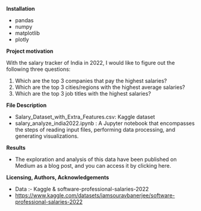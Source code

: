 **Installation**

+ pandas
+ numpy
+ matplotlib
+ plotly

**Project motivation**

With the salary tracker of India in 2022, I would like to figure out the following three questions:
1. Which are the top 3 companies that pay the highest salaries?
2. Which are the top 3 cities/regions with the highest average salaries?
3. Which are the top 3 job titles with the highest salaries?

**File Description** 
+ Salary_Dataset_with_Extra_Features.csv: Kaggle dataset
+ salary_analyze_india2022.ipynb : 
A Jupyter notebook that encompasses the steps of reading input files, performing data processing, and generating visualizations.

**Results** 
+ The exploration and analysis of this data have been published on Medium as a blog post, and you can access it by clicking here.

**Licensing, Authors, Acknowledgements**
+ Data :- Kaggle & software-professional-salaries-2022
+ https://www.kaggle.com/datasets/iamsouravbanerjee/software-professional-salaries-2022
